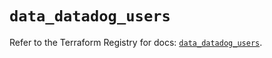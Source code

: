 # `data_datadog_users`

Refer to the Terraform Registry for docs: [`data_datadog_users`](https://registry.terraform.io/providers/datadog/datadog/3.50.0/docs/data-sources/users).
